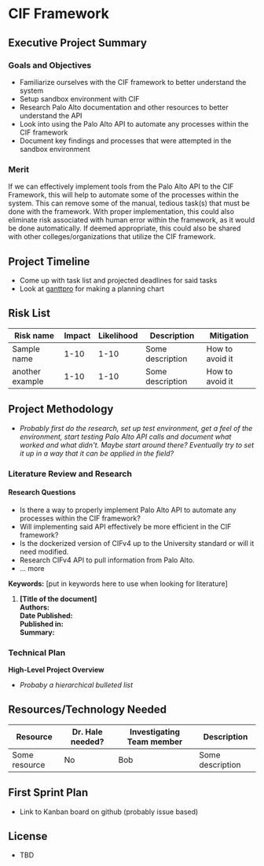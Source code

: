 # CIF Framework

## Executive Project Summary

### Goals and Objectives

* Familiarize ourselves with the CIF framework to better understand the system
* Setup sandbox environment with CIF
* Research Palo Alto documentation and other resources to better understand the API
* Look into using the Palo Alto API to automate any processes within the CIF framework
* Document key findings and processes that were attempted in the sandbox environment

### Merit

If we can effectively implement tools from the Palo Alto API to the CIF Framework, this will help to automate some of the processes within the system. This can remove some of the manual, tedious task(s) that must be done with the framework. With proper implementation, this could also eliminate risk associated with human error within the framework, as it would be done automatically. If deemed appropriate, this could also be shared with other colleges/organizations that utilize the CIF framework.

## Project Timeline

* Come up with task list and projected deadlines for said tasks
* Look at [ganttpro](https://ganttpro.com/) for making a planning chart

## Risk List

|Risk name  | Impact     | Likelihood | Description | Mitigation |
|-----------|------------|------------|-------------|------------|
|Sample name| 1-10 | 1-10 | Some description | How to avoid it |
| another example | 1-10 | 1-10 | Some description | How to avoid it|

## Project Methodology
- *Probably first do the research, set up test environment, get a feel of the environment, start testing Palo Alto API calls and document what worked and what didn't. Maybe start around there? Eventually try to set it up in a way that it can be applied in the field?*

### Literature Review and Research

#### Research Questions

* Is there a way to properly implement Palo Alto API to automate any processes within the CIF framework?
* Will implementing said API effectively be more efficient in the CIF framework?
* Is the dockerized version of CIFv4 up to the University standard or will it need modified.
* Research CIFv4 API to pull information from Palo Alto.
* ... more

**Keywords:** [put in keywords here to use when looking for literature]

1. **[Title of the document]**  
**Authors:**  
**Date Published:**  
**Published in:**  
**Summary:**  

### Technical Plan
**High-Level Project Overview** 
- *Probaby a hierarchical bulleted list*

## Resources/Technology Needed

|Resource  | Dr. Hale needed? | Investigating Team member | Description |
|-------------------|---------|---------------------------|-------------|
|Some resource| No | Bob | Some description  |

## First Sprint Plan
* Link to Kanban board on github (probably issue based)

## License
* TBD
